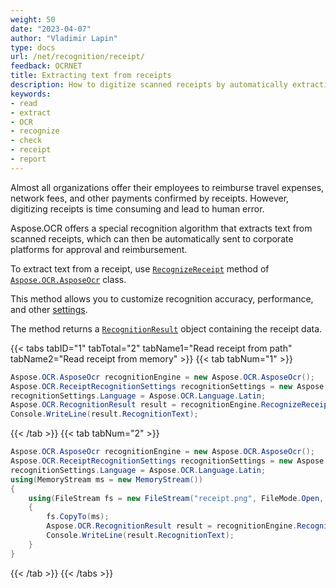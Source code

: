 ```yaml
---
weight: 50
date: "2023-04-07"
author: "Vladimir Lapin"
type: docs
url: /net/recognition/receipt/
feedback: OCRNET
title: Extracting text from receipts
description: How to digitize scanned receipts by automatically extracting text from them.
keywords:
- read
- extract
- OCR
- recognize
- check
- receipt
- report
---
```


Almost all organizations offer their employees to reimburse travel expenses, network fees, and other payments confirmed by receipts. However, digitizing receipts is time consuming and lead to human error.

Aspose.OCR offers a special recognition algorithm that extracts text from scanned receipts, which can then be automatically sent to corporate platforms for approval and reimbursement.

To extract text from a receipt, use [`RecognizeReceipt`](https://reference.aspose.com/ocr/net/aspose.ocr/asposeocr/recognizereceipt/) method of [`Aspose.OCR.AsposeOcr`](https://reference.aspose.com/ocr/net/aspose.ocr/asposeocr/) class.

This method allows you to customize recognition accuracy, performance, and other [settings](/ocr/net/recognition-settings-receipt/).

The method returns a [`RecognitionResult`](https://reference.aspose.com/ocr/net/aspose.ocr/recognitionresult/) object containing the receipt data.

{{< tabs tabID="1" tabTotal="2" tabName1="Read receipt from path" tabName2="Read receipt from memory" >}}
{{< tab tabNum="1" >}}
```csharp
Aspose.OCR.AsposeOcr recognitionEngine = new Aspose.OCR.AsposeOcr();
Aspose.OCR.ReceiptRecognitionSettings recognitionSettings = new Aspose.OCR.ReceiptRecognitionSettings();
recognitionSettings.Language = Aspose.OCR.Language.Latin;
Aspose.OCR.RecognitionResult result = recognitionEngine.RecognizeReceipt("receipt.png", recognitionSettings);
Console.WriteLine(result.RecognitionText);
```
{{< /tab >}}
{{< tab tabNum="2" >}}
```csharp
Aspose.OCR.AsposeOcr recognitionEngine = new Aspose.OCR.AsposeOcr();
Aspose.OCR.ReceiptRecognitionSettings recognitionSettings = new Aspose.OCR.ReceiptRecognitionSettings();
recognitionSettings.Language = Aspose.OCR.Language.Latin;
using(MemoryStream ms = new MemoryStream())
{
	using(FileStream fs = new FileStream("receipt.png", FileMode.Open, FileAccess.Read))
	{
		fs.CopyTo(ms);
		Aspose.OCR.RecognitionResult result = recognitionEngine.RecognizeReceipt(ms, recognitionSettings);
		Console.WriteLine(result.RecognitionText);
	}
}
```
{{< /tab >}}
{{< /tabs >}}
